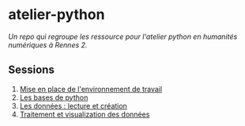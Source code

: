 # atelier-python

_Un repo qui regroupe les ressource pour l'atelier python en humanités numériques à Rennes 2._

## Sessions

1. [Mise en place de l'environnement de travail](/sessions/session-1/overview.md)
2. [Les bases de python](/sessions/session-2/overview.md)
3. [Les données : lecture et création](/sessions/session-3/overview.md)
4. [Traitement et visualization des données](/sessions/session-4/overview.md)